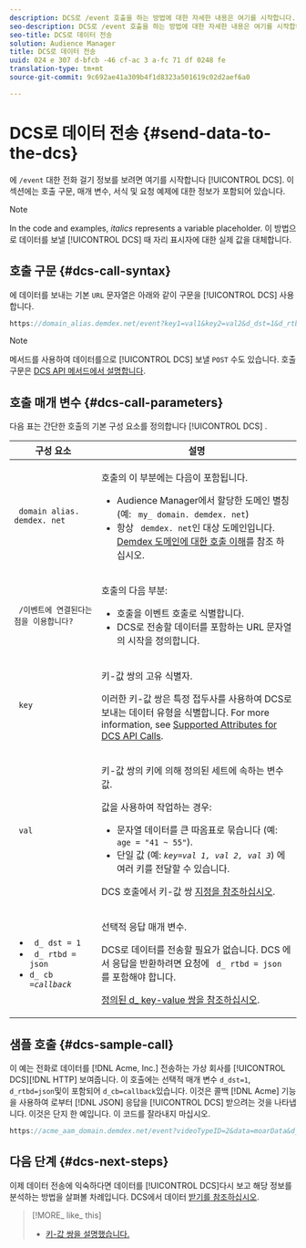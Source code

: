 ```yaml
---
description: DCS로 /event 호출을 하는 방법에 대한 자세한 내용은 여기를 시작합니다. 이 섹션에는 호출 구문, 매개 변수, 서식 및 요청 예제에 대한 정보가 포함되어 있습니다.
seo-description: DCS로 /event 호출을 하는 방법에 대한 자세한 내용은 여기를 시작합니다. 이 섹션에는 호출 구문, 매개 변수, 서식 및 요청 예제에 대한 정보가 포함되어 있습니다.
seo-title: DCS로 데이터 전송
solution: Audience Manager
title: DCS로 데이터 전송
uuid: 024 e 307 d-bfcb -46 cf-ac 3 a-fc 71 df 0248 fe
translation-type: tm+mt
source-git-commit: 9c692ae41a309b4f1d8323a501619c02d2aef6a0

---
```



# DCS로 데이터 전송 {#send-data-to-the-dcs}

에 `/event` 대한 전화 걸기 정보를 보려면 여기를 시작합니다 [!UICONTROL DCS]. 이 섹션에는 호출 구문, 매개 변수, 서식 및 요청 예제에 대한 정보가 포함되어 있습니다.

>[!NOTE]
>
>In the code and examples, *italics* represents a variable placeholder. 이 방법으로 데이터를 보낼 [!UICONTROL DCS] 때 자리 표시자에 대한 실제 값을 대체합니다.

## 호출 구문 {#dcs-call-syntax}

에 데이터를 보내는 기본 `URL` 문자열은 아래와 같이 구문을 [!UICONTROL DCS] 사용합니다.

```js
https://domain_alias.demdex.net/event?key1=val1&key2=val2&d_dst=1&d_rtbd=json&d_cb=callback
```

>[!NOTE]
>
>메서드를 사용하여 데이터를으로 [!UICONTROL DCS] 보낼 `POST` 수도 있습니다. 호출 구문은 [DCS API 메서드에서 설명합니다](../../../api/dcs-intro/dcs-api-reference/dcs-api-methods.md).

## 호출 매개 변수 {#dcs-call-parameters}

다음 표는 간단한 호출의 기본 구성 요소를 정의합니다 [!UICONTROL DCS] .

<table id="table_5F6A5B324EB848168543386516FBF384"> 
 <thead> 
  <tr> 
   <th colname="col1" class="entry"> 구성 요소 </th> 
   <th colname="col2" class="entry"> 설명 </th> 
  </tr> 
 </thead>
 <tbody> 
  <tr> 
   <td colname="col1"> <p> <code> domain alias. demdex. net</code> </p> </td> 
   <td colname="col2"> <p>호출의 이 부분에는 다음이 포함됩니다. </p> <p> 
     <ul id="ul_3EDA9C7BA6794D06BCB07A75A9BD2372"> 
      <li id="li_74624CA78D6F4536A8164AE1FA1DECB9">Audience Manager에서 <span class="keyword"> 할당한 도메인 별칭</span> (예: <code> my_ domain. demdex. net</code>) </li> 
      <li id="li_08ABE91CA247403AA480B3FB4BEF83BA">항상 <code> demdex. net</code>인 대상 도메인입니다. <a href="../../../reference/demdex-calls.md">Demdex 도메인에 대한 호출 이해</a>를 참조 하십시오. </li> 
     </ul> </p> </td> 
  </tr> 
  <tr> 
   <td colname="col1"> <p> <code> /이벤트에 연결된다는 점을 이용합니다?</code> </p> </td> 
   <td colname="col2"> <p>호출의 다음 부분: </p> <p> 
     <ul id="ul_6332444A305A4F12A7CBE471CA508516"> 
      <li id="li_1C5C111B2B0E4621B3FC0C20D6516041">호출을 이벤트 호출로 식별합니다. </li> 
      <li id="li_DBCE9B1C70604A629ECD7AC0A9052198">DCS로 전송할 데이터를 포함하는 URL 문자열의 시작을 <span class="wintitle"> 정의합니다</span>. </li> 
     </ul> </p> </td> 
  </tr> 
  <tr> 
   <td colname="col1"> <p> <code> key</code> </p> </td> 
   <td colname="col2"> <p>키-값 쌍의 고유 식별자. </p> <p>이러한 키-값 쌍은 특정 접두사를 사용하여 <span class="wintitle"> DCS</span>로 보내는 데이터 유형을 식별합니다. For more information, see <a href="../../../api/dcs-intro/dcs-api-reference/dcs-keys.md"> Supported Attributes for DCS API Calls</a>. </p> </td> 
  </tr> 
  <tr> 
   <td colname="col1"> <p> <code> val</code> </p> </td> 
   <td colname="col2"> <p>키-값 쌍의 키에 의해 정의된 세트에 속하는 변수 값. </p> <p>값을 사용하여 작업하는 경우: </p> <p> 
     <ul id="ul_624DC78759F74AD8920220058E54E083"> 
      <li id="li_091E5B4820EC4A93B775433E428E74AB">문자열 데이터를 큰 따옴표로 묶습니다 (예: <code> age = "41 ~ 55"</code>). </li> 
      <li id="li_C558E3BA6EE34413BBBB962D4CD0D10E">단일 값 (예: <i><code>key</i>=<i>val 1, val 2, val 3</i></code></i>) 에 여러 키를 전달할 수 있습니다. </i></li> 
     </ul> </p> <p>DCS 호출에서 키-값 쌍 <a href="../../../api/dcs-intro/dcs-api-reference/dcs-key-format.md"> 지정을 참조하십시오</a>. </p> </td>
  </tr> 
  <tr> 
   <td colname="col1"> <p> 
     <ul id="ul_36E2C1A0538D4D2C94DFC1335720A524"> 
      <li id="li_8902EED431CE4F0189A94868FA52DB1F"> <code> d_ dst = 1</code> </li> 
      <li id="li_4B6B29499D444E31808DE0A9AA0442D0"> <code> d_ rtbd = json</code> </li> 
      <li id="li_3430CD0438604B83BE6437E6EC480816"> <code>d_ cb =<i>callback</i></code> </li>
     </ul> </p> </td> 
   <td colname="col2"> <p>선택적 응답 매개 변수. </p> <p> <span class="wintitle"> DCS</span>로 데이터를 전송할 필요가 없습니다. <span class="wintitle"> DCS</span> 에서 응답을 반환하려면 요청에 <code> d_ rtbd = json</code> 를 포함해야 합니다. </p> <p><a href="../../../api/dcs-intro/dcs-api-reference/dcs-keys.md#d-attributes"> 정의된 d_ key-value 쌍을 참조하십시오</a>. </p> </td> 
  </tr>
 </tbody>
</table>

## 샘플 호출 {#dcs-sample-call}

이 예는 전화로 데이터를 [!DNL Acme, Inc.] 전송하는 가상 회사를 [!UICONTROL DCS][!DNL HTTP] 보여줍니다. 이 호출에는 선택적 매개 변수 `d_dst=1`, `d_rtbd=json`및이 포함되어 `d_cb=callback`있습니다. 이것은 콜백 [!DNL Acme] 기능을 사용하여 로부터 [!DNL JSON] 응답을 [!UICONTROL DCS] 받으려는 것을 나타냅니다. 이것은 단지 한 예입니다. 이 코드를 잘라내지 마십시오.

```js
https://acme_aam_domain.demdex.net/event?videoTypeID=2&data=moarData&d_dst=1&d_rtbd=json&d_cb=acme_callback
```

## 다음 단계 {#dcs-next-steps}

이제 데이터 전송에 익숙하다면 데이터를 [!UICONTROL DCS]다시 보고 해당 정보를 분석하는 방법을 살펴볼 차례입니다. DCS에서 데이터 [받기를 참조하십시오](../../../api/dcs-intro/dcs-event-calls/dcs-url-receive.md).

>[!MORE_ like_ this]
>
>* [키-값 쌍을 설명했습니다.](../../../reference/key-value-pairs-explained.md)

